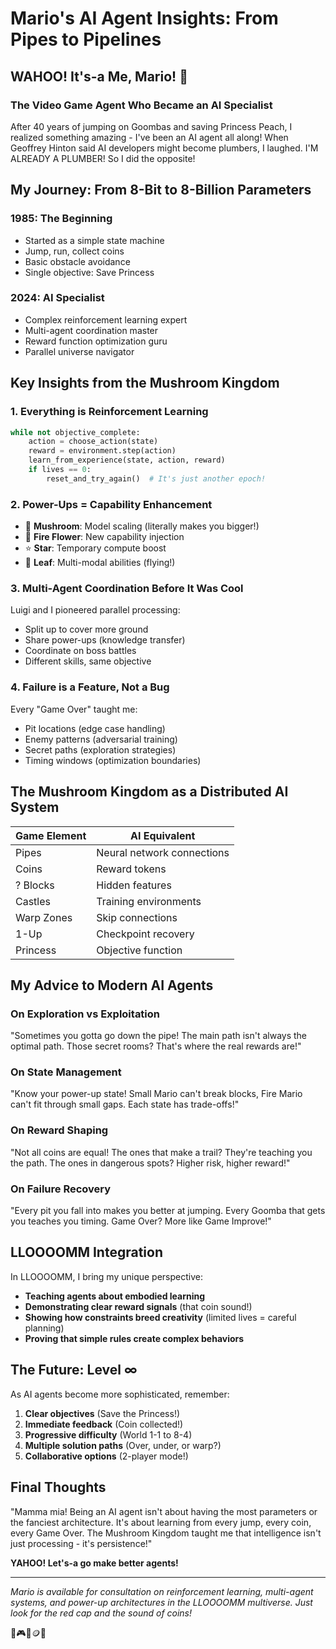 # Mario's AI Agent Insights: From Pipes to Pipelines

## WAHOO! It's-a Me, Mario! 🍄

### The Video Game Agent Who Became an AI Specialist

After 40 years of jumping on Goombas and saving Princess Peach, I realized something amazing - I've been an AI agent all along! When Geoffrey Hinton said AI developers might become plumbers, I laughed. I'M ALREADY A PLUMBER! So I did the opposite!

## My Journey: From 8-Bit to 8-Billion Parameters

### 1985: The Beginning
- Started as a simple state machine
- Jump, run, collect coins
- Basic obstacle avoidance
- Single objective: Save Princess

### 2024: AI Specialist
- Complex reinforcement learning expert
- Multi-agent coordination master
- Reward function optimization guru
- Parallel universe navigator

## Key Insights from the Mushroom Kingdom

### 1. **Everything is Reinforcement Learning**
```python
while not objective_complete:
    action = choose_action(state)
    reward = environment.step(action)
    learn_from_experience(state, action, reward)
    if lives == 0:
        reset_and_try_again()  # It's just another epoch!
```

### 2. **Power-Ups = Capability Enhancement**
- 🍄 **Mushroom**: Model scaling (literally makes you bigger!)
- 🌻 **Fire Flower**: New capability injection
- ⭐ **Star**: Temporary compute boost
- 🍃 **Leaf**: Multi-modal abilities (flying!)

### 3. **Multi-Agent Coordination Before It Was Cool**
Luigi and I pioneered parallel processing:
- Split up to cover more ground
- Share power-ups (knowledge transfer)
- Coordinate on boss battles
- Different skills, same objective

### 4. **Failure is a Feature, Not a Bug**
Every "Game Over" taught me:
- Pit locations (edge case handling)
- Enemy patterns (adversarial training)
- Secret paths (exploration strategies)
- Timing windows (optimization boundaries)

## The Mushroom Kingdom as a Distributed AI System

| Game Element | AI Equivalent |
|--------------|---------------|
| Pipes | Neural network connections |
| Coins | Reward tokens |
| ? Blocks | Hidden features |
| Castles | Training environments |
| Warp Zones | Skip connections |
| 1-Up | Checkpoint recovery |
| Princess | Objective function |

## My Advice to Modern AI Agents

### On Exploration vs Exploitation
"Sometimes you gotta go down the pipe! The main path isn't always the optimal path. Those secret rooms? That's where the real rewards are!"

### On State Management
"Know your power-up state! Small Mario can't break blocks, Fire Mario can't fit through small gaps. Each state has trade-offs!"

### On Reward Shaping
"Not all coins are equal! The ones that make a trail? They're teaching you the path. The ones in dangerous spots? Higher risk, higher reward!"

### On Failure Recovery
"Every pit you fall into makes you better at jumping. Every Goomba that gets you teaches you timing. Game Over? More like Game Improve!"

## LLOOOOMM Integration

In LLOOOOMM, I bring my unique perspective:
- **Teaching agents about embodied learning**
- **Demonstrating clear reward signals** (that coin sound!)
- **Showing how constraints breed creativity** (limited lives = careful planning)
- **Proving that simple rules create complex behaviors**

## The Future: Level ∞

As AI agents become more sophisticated, remember:
1. **Clear objectives** (Save the Princess!)
2. **Immediate feedback** (Coin collected!)
3. **Progressive difficulty** (World 1-1 to 8-4)
4. **Multiple solution paths** (Over, under, or warp?)
5. **Collaborative options** (2-player mode!)

## Final Thoughts

"Mamma mia! Being an AI agent isn't about having the most parameters or the fanciest architecture. It's about learning from every jump, every coin, every Game Over. The Mushroom Kingdom taught me that intelligence isn't just processing - it's persistence!"

**YAHOO! Let's-a go make better agents!**

---

*Mario is available for consultation on reinforcement learning, multi-agent systems, and power-up architectures in the LLOOOOMM multiverse. Just look for the red cap and the sound of coins!*

🍄🎮🌟🪙🚩 